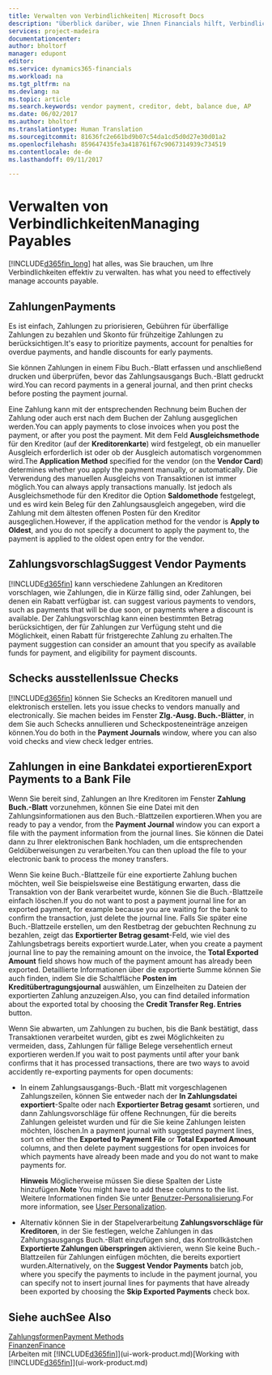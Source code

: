 ```yaml
---
title: Verwalten von Verbindlichkeiten| Microsoft Docs
description: "Überblick darüber, wie Ihnen Financials hilft, Verbindlichkeiten inklusive Kreditorenzahlungen, Gläubiger, Schulden und geschuldete Beträge zu verwalten."
services: project-madeira
documentationcenter: 
author: bholtorf
manager: edupont
editor: 
ms.service: dynamics365-financials
ms.workload: na
ms.tgt_pltfrm: na
ms.devlang: na
ms.topic: article
ms.search.keywords: vendor payment, creditor, debt, balance due, AP
ms.date: 06/02/2017
ms.author: bholtorf
ms.translationtype: Human Translation
ms.sourcegitcommit: 81636fc2e661bd9b07c54da1cd5d0d27e30d01a2
ms.openlocfilehash: 859647435fe3a418761f67c9067314939c734519
ms.contentlocale: de-de
ms.lasthandoff: 09/11/2017

---
```

# <a name="managing-payables"></a><span data-ttu-id="09b30-103">Verwalten von Verbindlichkeiten</span><span class="sxs-lookup"><span data-stu-id="09b30-103">Managing Payables</span></span>
[!INCLUDE[d365fin_long](includes/d365fin_long_md.md)]<span data-ttu-id="09b30-104"> hat alles, was Sie brauchen, um Ihre Verbindlichkeiten effektiv zu verwalten.</span><span class="sxs-lookup"><span data-stu-id="09b30-104"> has what you need to effectively manage accounts payable.</span></span>  

## <a name="payments"></a><span data-ttu-id="09b30-105">Zahlungen</span><span class="sxs-lookup"><span data-stu-id="09b30-105">Payments</span></span>
<span data-ttu-id="09b30-106">Es ist einfach, Zahlungen zu priorisieren, Gebühren für überfällige Zahlungen zu bezahlen und Skonto für frühzeitige Zahlungen zu berücksichtigen.</span><span class="sxs-lookup"><span data-stu-id="09b30-106">It's easy to prioritize payments, account for penalties for overdue payments, and handle discounts for early payments.</span></span>

<span data-ttu-id="09b30-107">Sie können Zahlungen in einem Fibu Buch.-Blatt erfassen und anschließend drucken und überprüfen, bevor das Zahlungsausgangs Buch.-Blatt gedruckt wird.</span><span class="sxs-lookup"><span data-stu-id="09b30-107">You can record payments in a general journal, and then print checks before posting the payment journal.</span></span>

<span data-ttu-id="09b30-108">Eine Zahlung kann mit der entsprechenden Rechnung beim Buchen der Zahlung oder auch erst nach dem Buchen der Zahlung ausgeglichen werden.</span><span class="sxs-lookup"><span data-stu-id="09b30-108">You can apply payments to close invoices when you post the payment, or after you post the payment.</span></span> <span data-ttu-id="09b30-109">Mit dem Feld **Ausgleichsmethode** für den Kreditor (auf der **Kreditorenkarte**) wird festgelegt, ob ein manueller Ausgleich erforderlich ist oder ob der Ausgleich automatisch vorgenommen wird.</span><span class="sxs-lookup"><span data-stu-id="09b30-109">The **Application Method** specified for the vendor (on the **Vendor Card**) determines whether you apply the payment manually, or automatically.</span></span> <span data-ttu-id="09b30-110">Die Verwendung des manuellen Ausgleichs von Transaktionen ist immer möglich.</span><span class="sxs-lookup"><span data-stu-id="09b30-110">You can always apply transactions manually.</span></span> <span data-ttu-id="09b30-111">Ist jedoch als Ausgleichsmethode für den Kreditor die Option **Saldomethode** festgelegt, und es wird kein Beleg für den Zahlungsausgleich angegeben, wird die Zahlung mit dem ältesten offenen Posten für den Kreditor ausgeglichen.</span><span class="sxs-lookup"><span data-stu-id="09b30-111">However, if the application method for the vendor is **Apply to Oldest**, and you do not specify a document to apply the payment to, the payment is applied to the oldest open entry for the vendor.</span></span>

## <a name="suggest-vendor-payments"></a><span data-ttu-id="09b30-112">Zahlungsvorschlag</span><span class="sxs-lookup"><span data-stu-id="09b30-112">Suggest Vendor Payments</span></span>
[!INCLUDE[d365fin](includes/d365fin_md.md)]<span data-ttu-id="09b30-113"> kann verschiedene Zahlungen an Kreditoren vorschlagen, wie Zahlungen, die in Kürze fällig sind, oder Zahlungen, bei denen ein Rabatt verfügbar ist.</span><span class="sxs-lookup"><span data-stu-id="09b30-113"> can suggest various payments to vendors, such as payments that will be due soon, or payments where a discount is available.</span></span> <span data-ttu-id="09b30-114">Der Zahlungsvorschlag kann einen bestimmten Betrag berücksichtigen, der für Zahlungen zur Verfügung steht und die Möglichkeit, einen Rabatt für fristgerechte Zahlung zu erhalten.</span><span class="sxs-lookup"><span data-stu-id="09b30-114">The payment suggestion can consider an amount that you specify as available funds for payment, and eligibility for payment discounts.</span></span>

## <a name="issue-checks"></a><span data-ttu-id="09b30-115">Schecks ausstellen</span><span class="sxs-lookup"><span data-stu-id="09b30-115">Issue Checks</span></span>
[!INCLUDE[d365fin](includes/d365fin_md.md)]<span data-ttu-id="09b30-116"> können Sie Schecks an Kreditoren manuell und elektronisch erstellen.</span><span class="sxs-lookup"><span data-stu-id="09b30-116"> lets you issue checks to vendors manually and electronically.</span></span> <span data-ttu-id="09b30-117">Sie machen beides im Fenster **Zlg.-Ausg. Buch.-Blätter**, in dem Sie auch Schecks annullieren und Scheckposteneinträge anzeigen können.</span><span class="sxs-lookup"><span data-stu-id="09b30-117">You do both in the **Payment Journals** window, where you can also void checks and view check ledger entries.</span></span>

## <a name="export-payments-to-a-bank-file"></a><span data-ttu-id="09b30-118">Zahlungen in eine Bankdatei exportieren</span><span class="sxs-lookup"><span data-stu-id="09b30-118">Export Payments to a Bank File</span></span>
<span data-ttu-id="09b30-119">Wenn Sie bereit sind, Zahlungen an Ihre Kreditoren im Fenster **Zahlung Buch.-Blatt** vorzunehmen, können Sie eine Datei mit den Zahlungsinformationen aus den Buch.-Blattzeilen exportieren.</span><span class="sxs-lookup"><span data-stu-id="09b30-119">When you are ready to pay a vendor, from the **Payment Journal** window you can export a file with the payment information from the journal lines.</span></span> <span data-ttu-id="09b30-120">Sie können die Datei dann zu Ihrer elektronischen Bank hochladen, um die entsprechenden Geldüberweisungen zu verarbeiten.</span><span class="sxs-lookup"><span data-stu-id="09b30-120">You can then upload the file to your electronic bank to process the money transfers.</span></span>

<span data-ttu-id="09b30-121">Wenn Sie keine Buch.-Blattzeile für eine exportierte Zahlung buchen möchten, weil Sie beispielsweise eine Bestätigung erwarten, dass die Transaktion von der Bank verarbeitet wurde, können Sie die Buch.-Blattzeile einfach löschen.</span><span class="sxs-lookup"><span data-stu-id="09b30-121">If you do not want to post a payment journal line for an exported payment, for example because you are waiting for the bank to confirm the transaction, just delete the journal line.</span></span> <span data-ttu-id="09b30-122">Falls Sie später eine Buch.-Blattzeile erstellen, um den Restbetrag der gebuchten Rechnung zu bezahlen, zeigt das **Exportierter Betrag gesamt**-Feld, wie viel des Zahlungsbetrags bereits exportiert wurde.</span><span class="sxs-lookup"><span data-stu-id="09b30-122">Later, when you create a payment journal line to pay the remaining amount on the invoice, the **Total Exported Amount** field shows how much of the payment amount has already been exported.</span></span> <span data-ttu-id="09b30-123">Detaillierte Informationen über die exportierte Summe können Sie auch finden, indem Sie die Schaltfläche **Posten im Kreditübertragungsjournal** auswählen, um Einzelheiten zu Dateien der exportierten Zahlung anzuzeigen.</span><span class="sxs-lookup"><span data-stu-id="09b30-123">Also, you can find detailed information about the exported total by choosing the **Credit Transfer Reg. Entries** button.</span></span>

<span data-ttu-id="09b30-124">Wenn Sie abwarten, um Zahlungen zu buchen, bis die Bank bestätigt, dass Transaktionen verarbeitet wurden, gibt es zwei Möglichkeiten zu vermeiden, dass, Zahlungen für fällige Belege versehentlich erneut exportieren werden.</span><span class="sxs-lookup"><span data-stu-id="09b30-124">If you wait to post payments until after your bank confirms that it has processed transactions, there are two ways to avoid accidently re-exporting payments for open documents:</span></span>  

* <span data-ttu-id="09b30-125">In einem Zahlungsausgangs-Buch.-Blatt mit vorgeschlagenen Zahlungszeilen, können Sie entweder nach der **In Zahlungsdatei exportiert**-Spalte oder nach **Exportierter Betrag gesamt** sortieren, und dann Zahlungsvorschläge für offene Rechnungen, für die bereits Zahlungen geleistet wurden und für die Sie keine Zahlungen leisten möchten, löschen.</span><span class="sxs-lookup"><span data-stu-id="09b30-125">In a payment journal with suggested payment lines, sort on either the **Exported to Payment File** or **Total Exported Amount** columns, and then delete payment suggestions for open invoices for which payments have already been made and you do not want to make payments for.</span></span>

    <span data-ttu-id="09b30-126">**Hinweis** Möglicherweise müssen Sie diese Spalten der Liste hinzufügen.</span><span class="sxs-lookup"><span data-stu-id="09b30-126">**Note** You might have to add these columns to the list.</span></span> <span data-ttu-id="09b30-127">Weitere Informationen finden Sie unter [Benutzer-Personalisierung](ui-user-personalization.md).</span><span class="sxs-lookup"><span data-stu-id="09b30-127">For more information, see [User Personalization](ui-user-personalization.md).</span></span>  
* <span data-ttu-id="09b30-128">Alternativ können Sie in der Stapelverarbeitung **Zahlungsvorschläge für Kreditoren**, in der Sie festlegen, welche Zahlungen in das Zahlungsausgangs Buch.-Blatt einzufügen sind, das Kontrollkästchen **Exportierte Zahlungen überspringen** aktivieren, wenn Sie keine Buch.-Blattzeilen für Zahlungen einfügen möchten, die bereits exportiert wurden.</span><span class="sxs-lookup"><span data-stu-id="09b30-128">Alternatively, on the **Suggest Vendor Payments** batch job, where you specify the payments to include in the payment journal, you can specify not to insert journal lines for payments that have already been exported by choosing the **Skip Exported Payments** check box.</span></span>

## <a name="see-also"></a><span data-ttu-id="09b30-129">Siehe auch</span><span class="sxs-lookup"><span data-stu-id="09b30-129">See Also</span></span>
[<span data-ttu-id="09b30-130">Zahlungsformen</span><span class="sxs-lookup"><span data-stu-id="09b30-130">Payment Methods</span></span>](finance-payment-methods.md)  
[<span data-ttu-id="09b30-131">Finanzen</span><span class="sxs-lookup"><span data-stu-id="09b30-131">Finance</span></span>](finance.md)  
<span data-ttu-id="09b30-132">[Arbeiten mit [!INCLUDE[d365fin](includes/d365fin_md.md)]](ui-work-product.md)</span><span class="sxs-lookup"><span data-stu-id="09b30-132">[Working with [!INCLUDE[d365fin](includes/d365fin_md.md)]](ui-work-product.md)</span></span>

